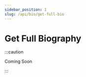 ```yaml
---
sidebar_position: 1
slug: /api/bio/get-full-bio
---
```


# Get Full Biography

:::caution

Coming Soon

:::